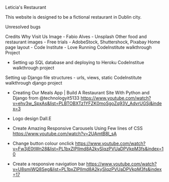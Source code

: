 Leticia's Restaurant

This website is designed to be a fictional restaurant in Dublin city. 

Unresolved bugs


Credits
Why Visit Us Image - Fabio Alves - Unsplash
Other food and restaurant images - Free trials - AdobeStock, Shuttershock, Pixabay
Home page layout - Code Institute - Love Running CodeInstitute walkthrough Project

- Setting up SQL database and deploying to Heroku
CodeInstitue walkthrough project

Setting up Django file structures - urls, views, static
CodeInstitute walkthrough django project
- Creating Our Meals App | Build A Restaurant Site With Python and Django from @technologyit5133
https://www.youtube.com/watch?v=ehv3w_SpxAs&list=PLBTOBXTz1YFZK0moSgoZq93V_AdvrUGSj&index=3

- Logo design
Dall.E

-	Create Amazing Responsive Carousels Using Few lines of CSS 
https://www.youtube.com/watch?v=2UAmtB8I_sA

- Change button colour onclick
https://www.youtube.com/watch?v=Fw3jE0tWn28&list=PL1bxZIPIlmd8A2kySIqzPVUaDPVkpM3fs&index=10

- Create a responsive navigation bar
https://www.youtube.com/watch?v=U8smiWQ8Seg&list=PL1bxZIPIlmd8A2kySIqzPVUaDPVkpM3fs&index=17



